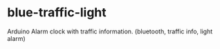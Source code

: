 # blue-traffic-light
Arduino Alarm clock with traffic information. (bluetooth, traffic info, light alarm)

